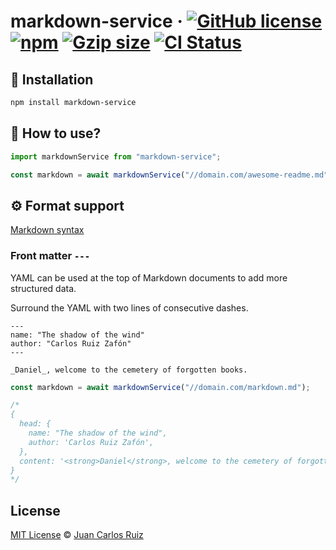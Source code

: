 # markdown-service &middot; [![GitHub license](https://img.shields.io/badge/license-MIT-blue.svg)](LICENSE) [![npm](https://img.shields.io/npm/dt/markdown-service.svg)](https://www.npmjs.org/package/markdown-service) [![Gzip size](https://img.badgesize.io/https://unpkg.com/markdown-service/?compression=gzip)](https://unpkg.com/markdown-service/) [![CI Status](https://github.com/klaufel/markdown-service/workflows/CI/badge.svg)](https://github.com/klaufel/markdown-service/actions?query=branch%3Amain)

## 🚀 Installation

```sh
npm install markdown-service
```

## 🧐 How to use?

```js
import markdownService from "markdown-service";

const markdown = await markdownService("//domain.com/awesome-readme.md");
```

## ⚙️ Format support

[Markdown syntax](https://www.markdownguide.org/cheat-sheet/)

### Front matter `---`

YAML can be used at the top of Markdown documents to add more structured data.

Surround the YAML with two lines of consecutive dashes.

```mdx
---
name: "The shadow of the wind"
author: "Carlos Ruiz Zafón"
---

_Daniel_, welcome to the cemetery of forgotten books.
```

```js
const markdown = await markdownService("//domain.com/markdown.md");

/*
{
  head: {
    name: "The shadow of the wind",
    author: 'Carlos Ruiz Zafón',
  },
  content: '<strong>Daniel</strong>, welcome to the cemetery of forgotten books.'
}
*/
```

## License

[MIT License](LICENSE.md) © [Juan Carlos Ruiz](https://github.com/klaufel)
